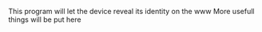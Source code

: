 This program will let the device reveal its identity on the www
More usefull things will be put here
